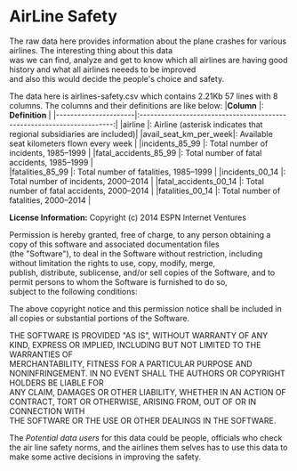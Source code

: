 # AirLine Safety

The raw data here provides information about the plane crashes for various airlines. The interesting thing about this data  
was we can find, analyze and get to know which all airlines are having good history and what all airlines neeeds to be improved  
and also this would decide the people's choice and safety.


The data here is airlines-safety.csv which contains 2.21Kb 57 lines with 8 columns. The columns and their definitions are like below:
|**Column**            |: **Definition**                                                        |
|----------------------|:----------------------------------------------------------------------:| 
|airline	             |:   Airline (asterisk indicates that regional subsidiaries are included)|
|avail_seat_km_per_week|:	Available seat kilometers flown every week                            |
|incidents_85_99	     |:   Total number of incidents, 1985–1999                                |
|fatal_accidents_85_99 |:	  Total number of fatal accidents, 1985–1999                          |  
|fatalities_85_99	     |: Total number of fatalities, 1985–1999                                 |
|incidents_00_14	     |:    Total number of incidents, 2000–2014                               |
|fatal_accidents_00_14 |:	  Total number of fatal accidents, 2000–2014                          |
|fatalities_00_14	     |: Total number of fatalities, 2000–2014                                 |

**License Information:**
Copyright (c) 2014 ESPN Internet Ventures

Permission is hereby granted, free of charge, to any person obtaining a copy of this software and associated documentation files  
(the "Software"), to deal in the Software without restriction, including without limitation the rights to use, copy, modify, merge,  
publish, distribute, sublicense, and/or sell copies of the Software, and to permit persons to whom the Software is furnished to do so,  
subject to the following conditions:

The above copyright notice and this permission notice shall be included in all copies or substantial portions of the Software.

THE SOFTWARE IS PROVIDED "AS IS", WITHOUT WARRANTY OF ANY KIND, EXPRESS OR IMPLIED, INCLUDING BUT NOT LIMITED TO THE WARRANTIES OF  
MERCHANTABILITY, FITNESS FOR A PARTICULAR PURPOSE AND NONINFRINGEMENT. IN NO EVENT SHALL THE AUTHORS OR COPYRIGHT HOLDERS BE LIABLE FOR  
ANY CLAIM, DAMAGES OR OTHER LIABILITY, WHETHER IN AN ACTION OF CONTRACT, TORT OR OTHERWISE, ARISING FROM, OUT OF OR IN CONNECTION WITH  
THE SOFTWARE OR THE USE OR OTHER DEALINGS IN THE SOFTWARE.

The _Potential data users_ for this data could be people, officials who check the air line safety norms, and the airlines them selves 
has to use this data to make some active decisions in improving the safety.


